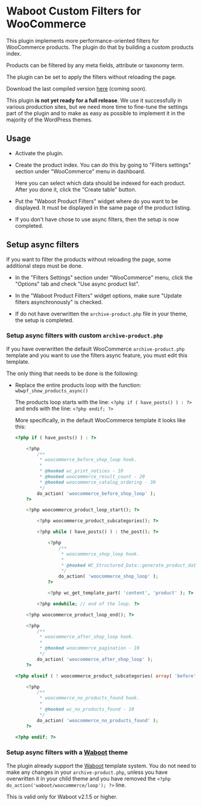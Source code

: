 # Waboot Custom Filters for WooCommerce

This plugin implements more performance-oriented filters for WooCommerce products. The plugin do that by building a custom products index.

Products can be filtered by any meta fields, attribute or taxonomy term.

The plugin can be set to apply the filters without reloading the page.

Download the last compiled version [here](http://update.waboot.org/?action=get_metadata&slug=waboot-woo-product-filters&type=plugin) (coming soon). 

This plugin **is not yet ready for a full release**. We use it successfully in various production sites, but we need more time to fine-tune the settings part of the plugin and to make as easy as possible to implement it in the majority of the WordPress themes.

## Usage

- Activate the plugin.

- Create the product index. You can do this by going to "Filters settings" section under "WooCommerce" menu in dashboard.

    Here you can select which data should be indexed for each product. After you done it, click the "Create table" button.

- Put the "Waboot Product Filters" widget where do you want to be displayed. It must be displayed in the same page of the product listing.

- If you don't have chose to use async filters, then the setup is now completed.

## Setup async filters

If you want to filter the products without reloading the page, some additional steps must be done.

- In the "Filters Settings" section under "WooCommerce" menu, click the "Options" tab and check "Use async product list".

- In the "Waboot Product Filters" widget options, make sure "Update filters asynchronously" is checked.

- If do not have overwritten the `archive-product.php` file in your theme, the setup is completed.

### Setup async filters with custom `archive-product.php`

If you have overwritten the default WooCommerce `archive-product.php` template and you want to use the filters async feature, you must edit this template.

The only thing that needs to be done is the following:

- Replace the entire products loop with the function: `wbwpf_show_products_async()`

    The products loop starts with the line: `<?php if ( have_posts() ) : ?>` and ends with the line: `<?php endif; ?>`

    More specifically, in the default WooCommerce template it looks like this:

    ```php
    <?php if ( have_posts() ) : ?>

        <?php
            /**
             * woocommerce_before_shop_loop hook.
             *
             * @hooked wc_print_notices - 10
             * @hooked woocommerce_result_count - 20
             * @hooked woocommerce_catalog_ordering - 30
             */
            do_action( 'woocommerce_before_shop_loop' );
        ?>

        <?php woocommerce_product_loop_start(); ?>

            <?php woocommerce_product_subcategories(); ?>

            <?php while ( have_posts() ) : the_post(); ?>

                <?php
                    /**
                     * woocommerce_shop_loop hook.
                     *
                     * @hooked WC_Structured_Data::generate_product_data() - 10
                     */
                    do_action( 'woocommerce_shop_loop' );
                ?>

                <?php wc_get_template_part( 'content', 'product' ); ?>

            <?php endwhile; // end of the loop. ?>

        <?php woocommerce_product_loop_end(); ?>

        <?php
            /**
             * woocommerce_after_shop_loop hook.
             *
             * @hooked woocommerce_pagination - 10
             */
            do_action( 'woocommerce_after_shop_loop' );
        ?>

	<?php elseif ( ! woocommerce_product_subcategories( array( 'before' => woocommerce_product_loop_start( false ), 'after' => woocommerce_product_loop_end( false ) ) ) ) : ?>

        <?php
            /**
             * woocommerce_no_products_found hook.
             *
             * @hooked wc_no_products_found - 10
             */
            do_action( 'woocommerce_no_products_found' );
        ?>

	<?php endif; ?>
    ```

### Setup async filters with a [Waboot](https://github.com/wagaweb/waboot) theme

The plugin already support the [Waboot](https://github.com/wagaweb/waboot) template system. You do not need to make any changes in your `archive-product.php`, unless you have overwritten it in your child theme and you have removed the `<?php do_action('waboot/woocommerce/loop'); ?>` line.

This is valid only for Waboot v2.1.5 or higher.


